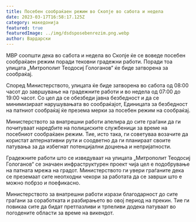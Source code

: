 ```yaml
---
title: Посебен сообраќаен режим во Скопје во сабота и недела
date: 2023-03-17T16:58:17.125Z
category: македонија
featured: true
featuredImage: ../img/dsdsposebenrezim.png.webp
author: Вардарски
---
```


МВР соопшти дека во сабота и недела во Скопје ќе се воведе посебен сообраќаен режим поради тековни градежни работи. Поради тоа улицата „Митрополит Теодосиј Гологанов“ ќе биде затворена за сообраќај.

Според Министерството, улицата ќе биде затворена во сабота од 08:00 часот до завршување на градежните работи и во недела од 07:00 до 19:00 часот. Со цел да се обезбеди јавна безбедност и да се минимизираат нарушувањата во сообраќајот, Единицата за безбедност на патниот сообраќај ќе презема мерки за посебен режим на сообраќај.

Министерството за внатрешни работи апелира до сите граѓани да ги почитуваат наредбите на полициските службеници за време на посебниот сообраќаен режим. Тие, исто така, ги советуваа возачите да користат алтернативни рути и соодветно да ги планираат своите патувања за да избегнат потенцијални доцнења и непријатности.

Градежните работи што се изведуваат на улицата „Митрополит Теодосиј Гологанов“ се значаен инфраструктурен проект чија цел е подобрување на патната мрежа на градот. Министерството ги увери граѓаните дека се преземаат сите неопходни чекори за работата да се заврши што е можно побрзо и поефикасно.

Министерството за внатрешни работи изрази благодарност до сите граѓани за соработката и разбирањето во овој период на прекин. Тие ги повикаа сите да бидат претпазливи и трпеливи додека патуваат во погодените области за време на викендот.
